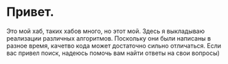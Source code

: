 # Привет. 
Это мой хаб, таких хабов много, но этот мой. 
Здесь я выкладываю реализации различных алгоритмов.
Поскольку они были написаны в разное время, качетво кода может достаточно сильно отличаться.
Если вас привел поиск, надеюсь помочь вам найти ответы на свои вопросы)
